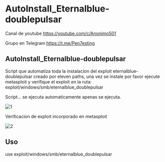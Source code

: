 # AutoInstall_Eternalblue-doublepulsar

Canal de youtube https://youtube.com/c/Anonimo501

Grupo en Telegram https://t.me/Pen7esting

## AutoInstall_Eternalblue-doublepulsar

Script que automatiza toda la instalacion del exploit eternalblue-doublepulsar creado por eleven paths, una vez se instale por favor ejecute metasploit y verifique el exploit en la ruta: exploit/windows/smb/eternalblue_doublepulsar

Script... se ejecuta automaticamente apenas se ejecuta.

![1](https://user-images.githubusercontent.com/67207446/153796621-d95b401c-821a-4fcb-b415-f00a3472cea9.png)

Verificacion de exploit incorporado en metasploit

![2](https://user-images.githubusercontent.com/67207446/153796625-d1f8adfb-32ab-4a29-9355-0bab34067978.png)


## Uso 

use exploit/windows/smb/eternalblue_doublepulsar
